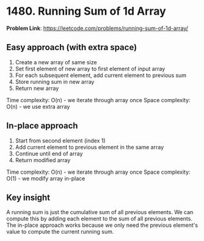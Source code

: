 # 1480. Running Sum of 1d Array

**Problem Link**: https://leetcode.com/problems/running-sum-of-1d-array/

## Easy approach (with extra space)
1. Create a new array of same size
2. Set first element of new array to first element of input array
3. For each subsequent element, add current element to previous sum
4. Store running sum in new array
5. Return new array

Time complexity: O(n) - we iterate through array once
Space complexity: O(n) - we use extra array


## In-place approach
1. Start from second element (index 1)
2. Add current element to previous element in the same array
3. Continue until end of array
4. Return modified array

Time complexity: O(n) - we iterate through array once
Space complexity: O(1) - we modify array in-place


## Key insight
A running sum is just the cumulative sum of all previous elements. We can compute this by adding each element to the sum of all previous elements. The in-place approach works because we only need the previous element's value to compute the current running sum. 